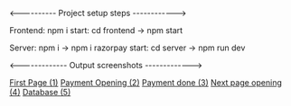 
<---------- Project setup steps ------------>

Frontend: npm i
start: cd frontend -> npm start

Server: npm i -> npm i razorpay
start: cd server -> npm run dev





<------------- Output screenshots ------------->


[First Page (1)](https://github.com/sagarxjadhav/PaymentGetway/assets/93977940/2ff15329-a0b9-4d8e-ba28-9946e9cac42c)
[Payment Opening (2)](https://github.com/sagarxjadhav/PaymentGetway/assets/93977940/18af1adb-8361-4cc6-ab1f-7bc3e78c8edc)
[Payment done (3)](https://github.com/sagarxjadhav/PaymentGetway/assets/93977940/2026cb77-15ae-421a-a6b1-8ace8c277ecb)
[Next page opening (4)](https://github.com/sagarxjadhav/PaymentGetway/assets/93977940/ff9961e0-3463-49b8-b879-ebd66ad2396d)
[Database (5)](https://github.com/sagarxjadhav/PaymentGetway/assets/93977940/14f46061-b9aa-43fc-8a39-65c6ffcf15c7)
